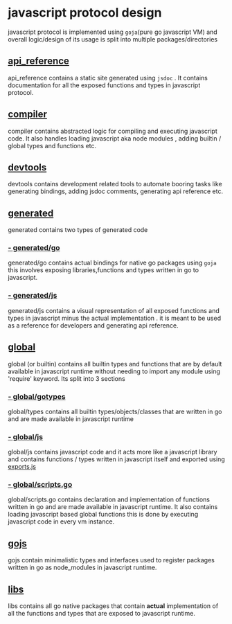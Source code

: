 # javascript protocol design

javascript protocol is implemented using `goja`(pure go javascript VM) and overall logic/design of its usage is split into multiple packages/directories

## [api_reference](./api_reference/)

api_reference contains a static site generated using `jsdoc` . It contains documentation for all the exposed functions and types in javascript protocol.

## [compiler](./compiler/)

compiler contains abstracted logic for compiling and executing javascript code. It also handles loading javascript aka node modules , adding builtin / global types and functions etc.

## [devtools](./devtools/README.md)

devtools contains development related tools to automate booring tasks like generating bindings, adding jsdoc comments, generating api reference etc.

## [generated](./generated/README.md)

generated contains two types of generated code 

### [- generated/go](./generated/go/)

generated/go contains actual bindings for native go packages using `goja` this involves exposing libraries,functions and types written in go to javascript.

### [- generated/js](./generated/js/)

generated/js contains a visual representation of all exposed functions and types in javascript minus the actual implementation . it is meant to be used as a reference for developers and generating api reference.

## [global](./global/)

global (or builtin) contains all builtin types and functions that are by default available in javascript runtime without needing to import any module using 'require' keyword. Its split into 3 sections

### [- global/gotypes](./global/gotypes/)

global/types contains all builtin types/objects/classes that are written in go and are made available in javascript runtime

### [- global/js](./global/js/)

global/js contains javascript code and it acts more like a javascript library and contains functions / types written in javascript itself and exported using [exports.js](./global/exports.js)

### [- global/scripts.go](./global/scripts.go)

global/scripts.go contains declaration and implementation of functions written in go and are made available in javascript runtime. It also contains loading javascript based global functions this is done by executing javascript code in every vm instance.

## [gojs](./gojs/)

gojs contain minimalistic types and interfaces used to register packages written in go as node_modules in javascript runtime.

## [libs](./libs/)

libs contains all go native packages that contain **actual** implementation of all the functions and types that are exposed to javascript runtime.